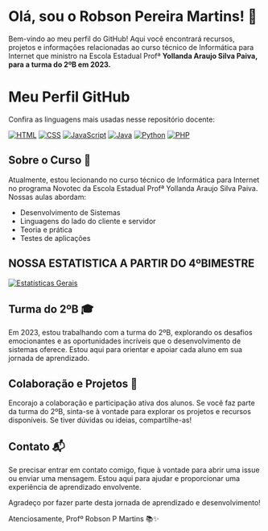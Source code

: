# Olá, sou o Robson Pereira Martins! 👋

Bem-vindo ao meu perfil do GitHub! Aqui você encontrará recursos, projetos e informações relacionadas ao curso técnico de Informática para Internet que ministro na Escola Estadual Profª 
**Yollanda Araujo Silva Paiva, para a turma do 2ºB em 2023.**

# Meu Perfil GitHub

Confira as linguagens mais usadas nesse repositório docente:

[![HTML](https://img.shields.io/badge/HTML-5-blue?style=for-the-badge&logo=html5&logoColor=white)](https://developer.mozilla.org/en-US/docs/Web/HTML)
[![CSS](https://img.shields.io/badge/CSS-3-blue?style=for-the-badge&logo=css3&logoColor=white)](https://developer.mozilla.org/en-US/docs/Web/CSS)
[![JavaScript](https://img.shields.io/badge/JavaScript-ES6-yellow?style=for-the-badge&logo=javascript&logoColor=white)](https://developer.mozilla.org/en-US/docs/Web/JavaScript)
[![Java](https://img.shields.io/badge/Java-11-red?style=for-the-badge&logo=java&logoColor=white)](https://www.java.com/)
[![Python](https://img.shields.io/badge/Python-3.8-blue?style=for-the-badge&logo=python&logoColor=white)](https://www.python.org/)
[![PHP](https://img.shields.io/badge/PHP-7-blueviolet?style=for-the-badge&logo=php&logoColor=white)](https://www.php.net/)



## Sobre o Curso 🚀

Atualmente, estou lecionando no curso técnico de Informática para Internet no programa Novotec da Escola Estadual Profª Yollanda Araujo Silva Paiva. Nossas aulas abordam:

- Desenvolvimento de Sistemas
- Linguagens do lado do cliente e servidor
- Teoria e prática
- Testes de aplicações

## NOSSA ESTATISTICA A PARTIR DO 4ºBIMESTRE

[![Estatísticas Gerais](https://github-readme-stats.vercel.app/api?username=profRobsonPMartins&show_icons=true&theme=vision-friendly-dark)](https://github.com/profRobsonPMartins)



## Turma do 2ºB 🎓

Em 2023, estou trabalhando com a turma do 2ºB, explorando os desafios emocionantes e as oportunidades incríveis que o desenvolvimento de sistemas oferece. Estou aqui para orientar e apoiar cada aluno em sua jornada de aprendizado.

## Colaboração e Projetos 🤝

Encorajo a colaboração e participação ativa dos alunos. Se você faz parte da turma do 2ºB, sinta-se à vontade para explorar os projetos e recursos disponíveis. Se tiver dúvidas ou ideias, compartilhe-as!

## Contato 📬

Se precisar entrar em contato comigo, fique à vontade para abrir uma issue ou enviar uma mensagem. Estou aqui para ajudar e proporcionar uma experiência de aprendizado envolvente.

Agradeço por fazer parte desta jornada de aprendizado e desenvolvimento!

Atenciosamente,
Profº Robson P Martins 📚✨

